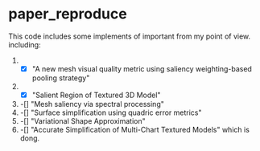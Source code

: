 # paper_reproduce

This code includes some implements of important from my point of view.
including:
1. -[x] "A new mesh visual quality metric using saliency weighting-based pooling strategy"
2. -[x] "Salient Region of Textured 3D Model"
3. -[] "Mesh saliency via spectral processing"
4. -[] "Surface simplification using quadric error metrics"
5. -[] "Variational Shape Approximation"
6. -[] "Accurate Simplification of Multi-Chart Textured Models" which is dong.
